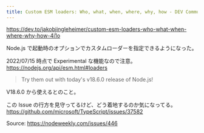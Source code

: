 ```yaml
---
title: Custom ESM loaders: Who, what, when, where, why, how - DEV Community
---
```


https://dev.to/jakobjingleheimer/custom-esm-loaders-who-what-when-where-why-how-4i1o

Node.js で起動時のオプションでカスタムローダーを指定できるようになった。

2022/07/15 時点で Experimental な機能なので注意。
https://nodejs.org/api/esm.html#loaders

> Try them out with today's v18.6.0 release of Node.js!

V18.6.0 から使えるとのこと。

この Issue の行方を見守ってるけど、どう着地するのか気になってる。
https://github.com/microsoft/TypeScript/issues/37582

Source: https://nodeweekly.com/issues/446
